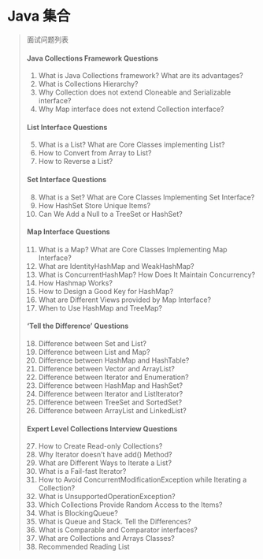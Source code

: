 # Java 集合

>面试问题列表
>#### Java Collections Framework Questions
>1. What is Java Collections framework? What are its advantages?
>2. What is Collections Hierarchy?
>3. Why Collection does not extend Cloneable and Serializable interface?
>4. Why Map interface does not extend Collection interface?
>#### List Interface Questions
>5. What is a List? What are Core Classes implementing List?
>6. How to Convert from Array to List?
>7. How to Reverse a List?
>#### Set Interface Questions
>8. What is a Set? What are Core Classes Implementing Set Interface?
>9. How HashSet Store Unique Items?
>10. Can We Add a Null to a TreeSet or HashSet?
>#### Map Interface Questions
>11. What is a Map? What are Core Classes Implementing Map Interface?
>12. What are IdentityHashMap and WeakHashMap?
>13. What is ConcurrentHashMap? How Does It Maintain Concurrency?
>14. How Hashmap Works?
>15. How to Design a Good Key for HashMap?
>16. What are Different Views provided by Map Interface?
>17. When to Use HashMap and TreeMap?
>#### ‘Tell the Difference’ Questions
>18. Difference between Set and List?
>19. Difference between List and Map?
>20. Difference between HashMap and HashTable?
>21. Difference between Vector and ArrayList?
>22. Difference between Iterator and Enumeration?
>23. Difference between HashMap and HashSet?
>24. Difference between Iterator and ListIterator?
>25. Difference between TreeSet and SortedSet?
>26. Difference between ArrayList and LinkedList?
>#### Expert Level Collections Interview Questions
>27. How to Create Read-only Collections?
>29. Why Iterator doesn’t have add() Method?
>30. What are Different Ways to Iterate a List?
>31. What is a Fail-fast Iterator?
>33. How to Avoid ConcurrentModificationException while Iterating a Collection?
>34. What is UnsupportedOperationException?
>35. Which Collections Provide Random Access to the Items?
>36. What is BlockingQueue?
>37. What is Queue and Stack. Tell the Differences?
>38. What is Comparable and Comparator interfaces?
>39. What are Collections and Arrays Classes?
>40. Recommended Reading List
